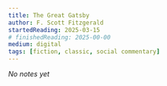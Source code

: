 ```yaml
---
title: The Great Gatsby
author: F. Scott Fitzgerald
startedReading: 2025-03-15
# finishedReading: 2025-00-00
medium: digital
tags: [fiction, classic, social commentary]
---
```


_No notes yet_
